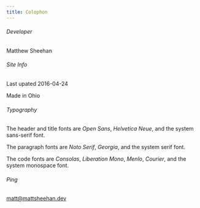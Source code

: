 ```yaml
---
title: Colophon
---
```



###### Developer ######
Matthew Sheehan

###### Site Info ######
Last upated 2016-04-24

Made in Ohio

###### Typography ######
The header and title fonts are _Open Sans_, _Helvetica Neue_, and the system sans-serif font.

The paragraph fonts are _Noto Serif_, _Georgia_, and the system serif font.

The code fonts are _Consolas_, _Liberation Mono_, _Menlo_, _Courier_, and the system monospace font.

###### Ping ######
[matt@mattsheehan.dev](mailto:matt@mattsheehan.dev)

